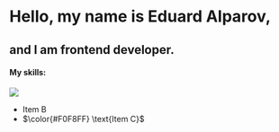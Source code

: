 # Hello, my name is Eduard Alparov, 

## and I am frontend developer.

#### My skills:

[![](https://img.shields.io/badge/github-blue?style=for-the-badge)](https://github.com/hamzamohdzubair/redant)
- Item B
- $\color{#F0F8FF} \text{Item C}$
